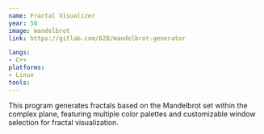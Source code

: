 ```yaml
---
name: Fractal Visualizer
year: 50
image: mandelbrot
link: https://gitlab.com/628/mandelbrot-generator

langs:
- C++
platforms:
- Linux
tools:
---
```

This program generates fractals based on the Mandelbrot set within the complex plane, featuring multiple color palettes and customizable window selection for fractal visualization.